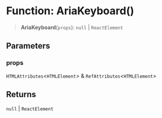# Function: AriaKeyboard()

> **AriaKeyboard**(`props`): `null` \| `ReactElement`

## Parameters

### props

`HTMLAttributes`\<`HTMLElement`\> & `RefAttributes`\<`HTMLElement`\>

## Returns

`null` \| `ReactElement`
